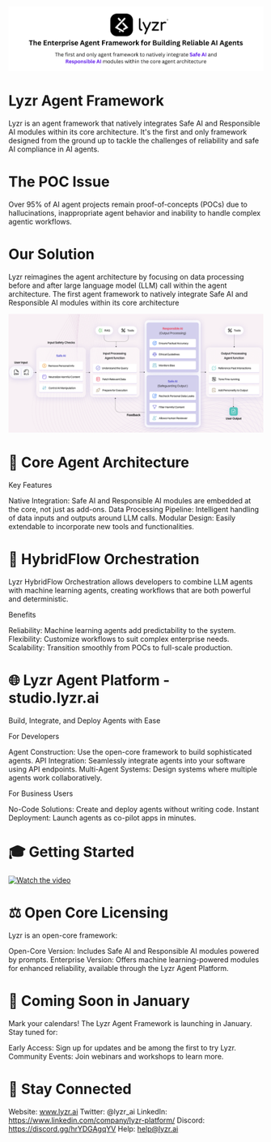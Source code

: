 <div align="center">

![Lyzr Framework](https://github.com/LyzrCore/lyzr-framework/blob/9f8ddb0a44c688577c843b85bc60cf46cdebeadd/images/Lyzr%20-%20The%20Enterprise%20Agent%20Framework.png)

</div>

# Lyzr Agent Framework
Lyzr is an agent framework that natively integrates Safe AI and Responsible AI modules within its core architecture. It's the first and only framework designed from the ground up to tackle the challenges of reliability and safe AI compliance in AI agents.

# The POC Issue
Over 95% of AI agent projects remain proof-of-concepts (POCs) due to hallucinations, inappropriate agent behavior and inability to handle complex agentic workflows.

# Our Solution
Lyzr reimagines the agent architecture by focusing on data processing before and after large language model (LLM) call within the agent architecture. The first agent framework to natively integrate Safe AI and Responsible AI modules within its core architecture

![Lyzr Agent Architecture](https://github.com/LyzrCore/lyzr-framework/blob/25a619b7466304333f49edc07209d132a3135d44/images/lyzr-agent-architecture.png)

# 🧩 Core Agent Architecture

Key Features

Native Integration: Safe AI and Responsible AI modules are embedded at the core, not just as add-ons.
Data Processing Pipeline: Intelligent handling of data inputs and outputs around LLM calls.
Modular Design: Easily extendable to incorporate new tools and functionalities.

# 🔄 HybridFlow Orchestration

Lyzr HybridFlow Orchestration allows developers to combine LLM agents with machine learning agents, creating workflows that are both powerful and deterministic.

Benefits

Reliability: Machine learning agents add predictability to the system.
Flexibility: Customize workflows to suit complex enterprise needs.
Scalability: Transition smoothly from POCs to full-scale production.

# 🌐 Lyzr Agent Platform - studio.lyzr.ai

Build, Integrate, and Deploy Agents with Ease

For Developers

Agent Construction: Use the open-core framework to build sophisticated agents.
API Integration: Seamlessly integrate agents into your software using API endpoints.
Multi-Agent Systems: Design systems where multiple agents work collaboratively.

For Business Users

No-Code Solutions: Create and deploy agents without writing code.
Instant Deployment: Launch agents as co-pilot apps in minutes.

# 🎓 Getting Started

[![Watch the video](https://img.youtube.com/vi/pEvo8vdi8m0/maxresdefault.jpg)](https://youtu.be/pEvo8vdi8m0)

# ⚖️ Open Core Licensing
Lyzr is an open-core framework:

Open-Core Version: Includes Safe AI and Responsible AI modules powered by prompts.
Enterprise Version: Offers machine learning-powered modules for enhanced reliability, available through the Lyzr Agent Platform.

# 📅 Coming Soon in January

Mark your calendars! The Lyzr Agent Framework is launching in January. Stay tuned for:

Early Access: Sign up for updates and be among the first to try Lyzr.
Community Events: Join webinars and workshops to learn more.

# 📣 Stay Connected
Website: www.lyzr.ai
Twitter: @lyzr_ai
LinkedIn: https://www.linkedin.com/company/lyzr-platform/
Discord: https://discord.gg/hrYDGAgqYV
Help: help@lyzr.ai

